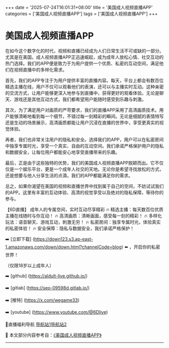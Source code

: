 +++
date = '2025-07-24T16:01:31+08:00'
title = '美国成人视频直播APP'
categories = ['美国成人视频直播APP']
tags = ['美国成人视频直播APP']
+++

# 美国成人视频直播APP

在如今这个数字化的时代，视频和直播已经成为人们日常生活不可或缺的一部分。尤其是在美国，成人视频直播APP正迅速崛起，成为成年人放松心情、社交互动的热门选择。我们的APP便是致力于为用户提供一个优质、私密的互动空间，满足他们在视频直播中的多样化需求。

首先，我们的APP专注于为用户提供丰富的直播内容。每天，平台上都会有数百位精选主播在线，用户不仅可以观看他们的表演，还可以与主播实时互动。这种亲密的交流方式，让用户能够更深入地参与到直播中，获得更好的观看体验。无论是聊天、游戏还是其他互动方式，我们都希望用户能随时感受到乐趣与刺激。

其次，为了满足用户对画质的严苛要求，我们的直播APP采用了高清画质技术。用户能够清晰地看到每一个细节，不错过每一刻精彩的瞬间。无论是细腻的表情特写还是生动的场景展示，高清画质都能让用户沉浸在直播的世界中，享受更真实的视觉体验。

再者，我们也非常关注用户的隐私和安全。选择我们的APP，用户可以在私密房间中独享专属时光，享受一个真实、自由的互动空间。我们承诺严格保护用户的隐私和数据安全，让每位用户都能安心地享受直播带来的乐趣。

最后，正是由于这些独特的优势，我们的美国成人视频直播APP脱颖而出。它不仅仅是一个娱乐平台，更是一个成年人社交的天地。无论你是希望寻找放松的方式，还是想要与他人分享生活的点滴，我们的APP都能满足你的需求。

总之，如果你渴望在美国的视频和直播世界中找到属于自己的空间，不妨试试我们的APP。这里有丰富的互动体验、高清的视觉享受以及绝对的隐私保障，等待你的参与。

【6D直播】
成年人的专属空间，实时互动尽享精彩
🔥 精选主播：每天数百位优质主播在线随时与你互动！
🔥 高清画质：清晰画面，感受每一刻的精彩！
🔥 多样化玩法：语音聊天、游戏互动，刺激无穷！
🔥 私密房间：独享专属时光，体验真实的私密体验！
🔥 安全保障：隐私与数据安全，我们承诺严格保护！

➡️ [立即下载] (https://down123.s3.ap-east-1.amazonaws.com/down/down.html?channelCode=blog) ⬅️ ，开启你的私密世界！

（仅限18岁以上成年人）

➡️ [github] (https://aldult-live.github.io/)

➡️ [gitlab] (https://seo-09598d.gitlab.io/)

➡️ [推特] (https://x.com/wegame33)

➡️ [youtube] (https://www.youtube.com/@6Dlive)

🔞直播福利导航   [导航站1](https://webstack-86085a.gitlab.io/)[导航站2](https://onlygit123-2.github.io/)


📘 本文部分内容参考自：[《美国成人视频直播APP》](https://github.com/md25721/md)

---
